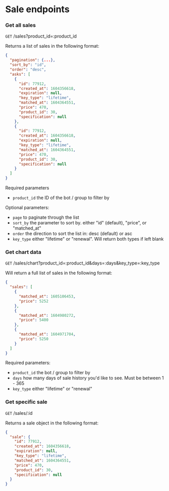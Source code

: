 # Sale endpoints

### Get all sales 
`GET` /sales?product_id=:product_id

Returns a list of sales in the following format:
```json
{
  "pagination": {...},
  "sort_by": "id",
  "order": "desc",
  "asks": [
    {
      "id": 77912,
      "created_at": 1604356618,
      "expiration": null,
      "key_type": "lifetime",
      "matched_at": 1604364551,
      "price": 470,
      "product_id": 30,
      "specification": null
    },
    {
      "id": 77912,
      "created_at": 1604356618,
      "expiration": null,
      "key_type": "lifetime",
      "matched_at": 1604364551,
      "price": 470,
      "product_id": 30,
      "specification": null
    }
  ]
}
```

Required parameters
- `product_id` the ID of the bot / group to filter by

Optional parameters:
- `page` to paginate through the list
- `sort_by` the parameter to sort by. either "id" (default), "price", or "matched_at"
- `order` the direction to sort the list in: desc (default) or asc
- `key_type` either "lifetime" or "renewal". Will return both types if left blank

### Get chart data
`GET` /sales/chart?product_id=:product_id&days=:days&key_type=:key_type

Will return a full list of sales in the following format:
```json
{
  "sales": [
    {
      "matched_at": 1605106453,
      "price": 5252
    },
    {
      "matched_at": 1604980272,
      "price": 5400
    },
    {
      "matched_at": 1604971704,
      "price": 5250
    }
  ]
}
```

Required parameters:
- `product_id` the bot / group to filter by
- `days` how many days of sale history you'd like to see. Must be between 1 - 365
- `key_type` either "lifetime" or "renewal"

### Get specific sale
`GET` /sales/:id

Returns a sale object in the following format:
```json
{
  "sale": {
    "id": 77912,
    "created_at": 1604356618,
    "expiration": null,
    "key_type": "lifetime",
    "matched_at": 1604364551,
    "price": 470,
    "product_id": 30,
    "specification": null
  }
}
```